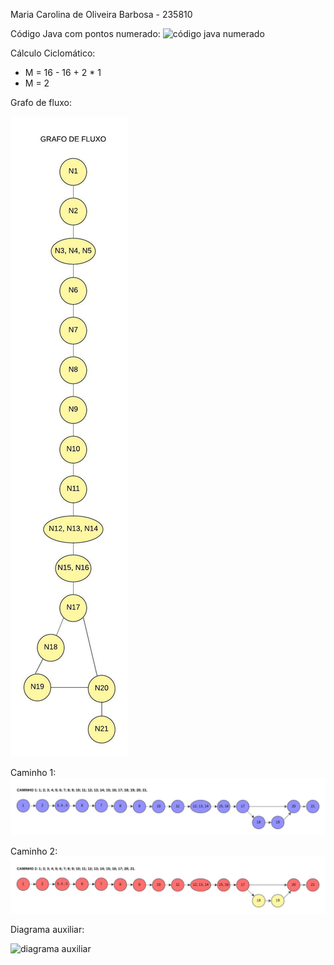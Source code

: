 Maria Carolina de Oliveira Barbosa - 235810

Código Java com pontos numerado:
![código java numerado](./images/Código%20java%20numerado.jpg)

Cálculo Ciclomático:

-   M = 16 - 16 + 2 \* 1
-   M = 2

Grafo de fluxo:

![caminho 2](./images/grafo%20de%20fluxo.jpeg)

Caminho 1:
![caminho 1](./images/caminho%201.jpeg)

Caminho 2:
![caminho 2](./images/caminho%202.jpeg)

Diagrama auxiliar:

![diagrama auxiliar](./images/af%20diagrama%20de%20atividades%20código%20java.jpeg)
